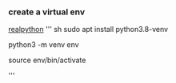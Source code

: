 

### create a virtual env
[realpython](https://realpython.com/python-virtual-environments-a-primer/)
''' sh 
sudo apt install python3.8-venv

 python3 -m venv env

 source env/bin/activate

'''